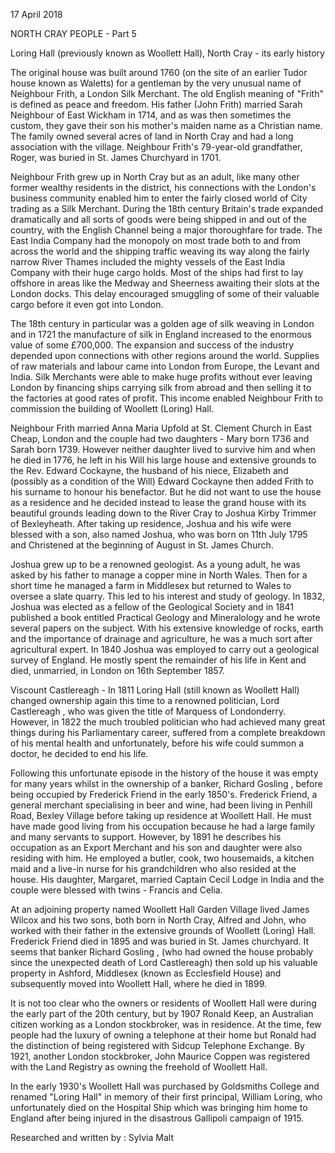 17 April 2018

NORTH CRAY PEOPLE - Part 5

Loring Hall (previously known as Woollett Hall), North Cray - its early history

The original house was built around 1760 (on the site of an earlier Tudor house known as Waletts) for a gentleman by the very unusual name of Neighbour Frith, a London Silk Merchant. The old English meaning of "Frith" is defined as peace and freedom. His father (John Frith) married Sarah Neighbour of East Wickham in 1714, and as was then sometimes the custom, they gave their son his mother's maiden name as a Christian name. The family owned several acres of land in North Cray and had a long association with the village. Neighbour Frith's 79-year-old grandfather, Roger, was buried in St. James Churchyard in 1701.

Neighbour Frith grew up in North Cray but as an adult, like many other former wealthy residents in the district, his connections with the London's business community enabled him to enter the fairly closed world of City trading as a Silk Merchant. During the 18th century Britain's trade expanded dramatically and all sorts of goods were being shipped in and out of the country, with the English Channel being a major thoroughfare for trade. The East India Company had the monopoly on most trade both to and from across the world and the shipping traffic weaving its way along the fairly narrow River Thames included the mighty vessels of the East India Company with their huge cargo holds. Most of the ships had first to lay offshore in areas like the Medway and Sheerness awaiting their slots at the London docks. This delay encouraged smuggling of some of their valuable cargo before it even got into London.

The 18th century in particular was a golden age of silk weaving in London and in 1721 the manufacture of silk in England increased to the enormous value of some £700,000. The expansion and success of the industry depended upon connections with other regions around the world. Supplies of raw materials and labour came into London from Europe, the Levant and India. Silk Merchants were able to make huge profits without ever leaving London by financing ships carrying silk from abroad and then selling it to the factories at good rates of profit. This income enabled Neighbour Frith to commission the building of Woollett (Loring) Hall.

Neighbour Frith married Anna Maria Upfold at St. Clement Church in East Cheap, London and the couple had two daughters - Mary born 1736 and Sarah born 1739. However neither daughter lived to survive him and when he died in 1776, he left in his Will his large house and extensive grounds to the Rev. Edward Cockayne, the husband of his niece, Elizabeth and (possibly as a condition of the Will) Edward Cockayne then added Frith to his surname to honour his benefactor. But he did not want to use the house as a residence and he decided instead to lease the grand house with its beautiful grounds leading down to the River Cray to Joshua Kirby Trimmer of Bexleyheath. After taking up residence, Joshua and his wife were blessed with a son, also named Joshua, who was born on 11th July 1795 and Christened at the beginning of August in St. James Church.

Joshua grew up to be a renowned geologist. As a young adult, he was asked by his father to manage a copper mine in North Wales. Then for a short time he managed a farm in Middlesex but returned to Wales to oversee a slate quarry. This led to his interest and study of geology. In 1832, Joshua was elected as a fellow of the Geological Society and in 1841 published a book entitled Practical Geology and Mineralology and he wrote several papers on the subject. With his extensive knowledge of rocks, earth and the importance of drainage and agriculture, he was a much sort after agricultural expert. In 1840 Joshua was employed to carry out a geological survey of England. He mostly spent the remainder of his life in Kent and died, unmarried, in London on 16th September 1857.

Viscount Castlereagh - In 1811 Loring Hall (still known as Woollett Hall) changed ownership again this time to a renowned politician, Lord Castlereagh , who was given the title of Marquess of Londonderry. However, in 1822 the much troubled politician who had achieved many great things during his Parliamentary career, suffered from a complete breakdown of his mental health and unfortunately, before his wife could summon a doctor, he decided to end his life.

Following this unfortunate episode in the history of the house it was empty for many years whilst in the ownership of a banker, Richard Gosling , before being occupied by Frederick Friend in the early 1850's. Frederick Friend, a general merchant specialising in beer and wine, had been living in Penhill Road, Bexley Village before taking up residence at Woollett Hall. He must have made good living from his occupation because he had a large family and many servants to support. However, by 1891 he describes his occupation as an Export Merchant and his son and daughter were also residing with him. He employed a butler, cook, two housemaids, a kitchen maid and a live-in nurse for his grandchildren who also resided at the house. His daughter, Margaret, married Captain Cecil Lodge in India and the couple were blessed with twins - Francis and Celia.

At an adjoining property named Woollett Hall Garden Village lived James Wilcox and his two sons, both born in North Cray, Alfred and John, who worked with their father in the extensive grounds of Woollett (Loring) Hall. Frederick Friend died in 1895 and was buried in St. James churchyard. It seems that banker Richard Gosling , (who had owned the house probably since the unexpected death of Lord Castlereagh) then sold up his valuable property in Ashford, Middlesex (known as Ecclesfield House) and subsequently moved into Woollett Hall, where he died in 1899.

It is not too clear who the owners or residents of Woollett Hall were during the early part of the 20th century, but by 1907 Ronald Keep, an Australian citizen working as a London stockbroker, was in residence. At the time, few people had the luxury of owning a telephone at their home but Ronald had the distinction of being registered with Sidcup Telephone Exchange. By 1921, another London stockbroker, John Maurice Coppen was registered with the Land Registry as owning the freehold of Woollett Hall.

In the early 1930's Woollett Hall was purchased by Goldsmiths College and renamed "Loring Hall" in memory of their first principal, William Loring, who unfortunately died on the Hospital Ship which was bringing him home to England after being injured in the disastrous Gallipoli campaign of 1915.

Researched and written by : Sylvia Malt

